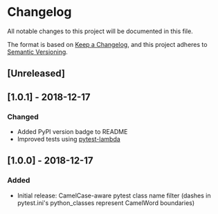 # Changelog
All notable changes to this project will be documented in this file.

The format is based on [Keep a Changelog](https://keepachangelog.com/en/1.0.0/),
and this project adheres to [Semantic Versioning](https://semver.org/spec/v2.0.0.html).


## [Unreleased]


## [1.0.1] - 2018-12-17
### Changed
 - Added PyPI version badge to README
 - Improved tests using [pytest-lambda](https://github.com/theY4Kman/pytest-lambda)


## [1.0.0] - 2018-12-17
### Added
 - Initial release: CamelCase-aware pytest class name filter (dashes in pytest.ini's python_classes represent CamelWord boundaries)
